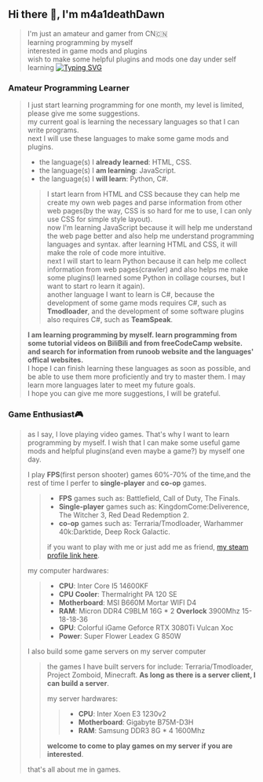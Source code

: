 ## Hi there 👋, I'm m4a1deathDawn
> I'm just an amateur and gamer from CN🇨🇳  
> learning programming by myself  
> interested in game mods and plugins  
> wish to make some helpful plugins and mods one day under self learning
[![Typing SVG](https://readme-typing-svg.demolab.com?font=Fira+Code&duration=3000&pause=100&color=028596&background=9C9C8441&center=true&multiline=true&repeat=false&width=1350&height=200&separator=%3C&lines=There+is+no+end+though+there+is+a+start+in+space.++--++Infinity.%3CIt+has+own+power%2C+it+ruins%2C+and+it+goes+though+there+is+a+start+also+in+the+star.++--++Finite.%3COnly+the+person+who+has+wisdom+can+read+the+most+foolish+one+from+the+history.%3CTHe+fish+that+lives+in+the+sea+doesn't+know+the+world+in+the+land.+It+also+ruins+and+goes+if+they+have+wisdom.%3CIt+is+funnier+that+man+exceeds+the+speed+of+light+than+fish+start+living+in+the+land.%3CIt+can+be+said+that+this+is+an+final+ultimatum+from+god+to+the+people+who+can+fight.%3C----Steins;Gate)](https://git.io/typing-svg)  

### Amateur Programming Learner  
> I just start learning programming for one month, my level is limited, please give me some suggestions.  
> my current goal is learning the necessary languages so that I can write programs.  
> next I will use these languages to make some game mods and plugins.  
> + the language(s) I **already learned**: HTML, CSS.  
> + the language(s) I **am learning**: JavaScript.  
> + the language(s) I **will learn**: Python, C#.  
> > I start learn from HTML and CSS because they can help me create my own web pages and parse information from other web pages(by the way, CSS is so hard for me to use, I can only use CSS for simple style layout).  
> > now I'm learning JavaScript because it will help me understand the web page better and also help me understand programming languages and syntax. after learning HTML and CSS, it will make the role of code more intuitive.  
> > next I will start to learn Python because it can help me collect information from web pages(crawler) and also helps me make some plugins(I learned some Python in collage courses, but I want to start ro learn it again).  
> > another language I want to learn is C#, because the development of some game mods requires C#, such as **Tmodloader**, and the development of some software plugins also requires C#, such as **TeamSpeak**.
>
> **I am learning programming by myself. learn programming from some tutorial videos on BiliBili and from freeCodeCamp website. and search for information from runoob website and the languages' offical websites.**  
> I hope I can finish learning these languages ​​as soon as possible, and be able to use them more proficiently and try to master them. I may learn more languages ​​later to meet my future goals.  
> I hope you can give me more suggestions, I will be grateful.  


### Game Enthusiast🎮  
> as I say, I love playing video games. That's why I want to learn programming by myself. I wish that I can make some useful game mods and helpful plugins(and even maybe a game?) by myself one day.
> 
> I play **FPS**(first person shooter) games 60%-70% of the time,and the rest of time I perfer to **single-player** and **co-op** games.  
> > + **FPS** games such as: Battlefield, Call of Duty, The Finals.  
> > + **Single-player** games such as: KingdomCome:Deliverence, The Witcher 3, Red Dead Redemption 2.  
> > + **co-op** games such as: Terraria/Tmodloader, Warhammer 40k:Darktide, Deep Rock Galactic.  
> >
> > if you want to play with me or just add me as friend, [my steam profile link here](https://steamcommunity.com/id/m4a1_death-Dawn/).
>
> my computer hardwares:
> > + **CPU**: Inter Core I5 14600KF  
> > + **CPU Cooler**: Thermalright PA 120 SE  
> > + **Motherboard**: MSI B660M Mortar WIFI D4  
> > + **RAM**: Micron DDR4 C9BLM 16G \* 2 **Overlock** 3900Mhz 15-18-18-36  
> > + **GPU**: Colorful iGame Geforce RTX 3080Ti Vulcan Xoc  
> > + **Power**: Super Flower Leadex G 850W  
>
> I also build some game servers on my server computer  
> > the games I have built servers for include: Terraria/Tmodloader, Project Zomboid, Minecraft. **As long as there is a server client, I can build a server**.  
> > 
> > my server hardwares:  
> > > + **CPU**: Inter Xoen E3 1230v2  
> > > + **Motherboard**: Gigabyte B75M-D3H  
> > > + **RAM**: Samsung DDR3 8G \* 4 1600Mhz  
> > 
> > **welcome to come to play games on my server if you are interested**.  
>
> that's all about me in games.  
<!--
**m4a1deathDawn/m4a1deathDawn** is a ✨ _special_ ✨ repository because its `README.md` (this file) appears on your GitHub profile.

Here are some ideas to get you started:

- 🔭 I’m currently working on ...
- 🌱 I’m currently learning ...
- 👯 I’m looking to collaborate on ...
- 🤔 I’m looking for help with ...
- 💬 Ask me about ...
- 📫 How to reach me: ...
- 😄 Pronouns: ...
- ⚡ Fun fact: ...
-->
